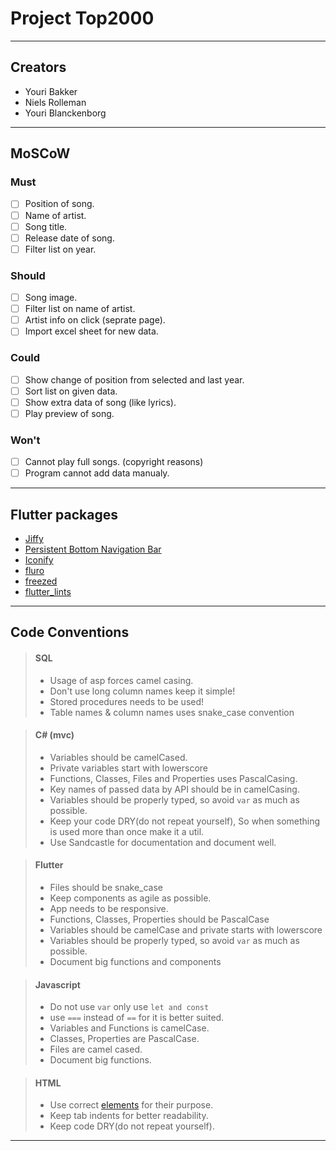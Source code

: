 # Project Top2000

---

## **Creators**

- Youri Bakker
- Niels Rolleman
- Youri Blanckenborg

---

## **MoSCoW**

### Must

- [ ] Position of song.
- [ ] Name of artist.
- [ ] Song title.
- [ ] Release date of song.
- [ ] Filter list on year.

### Should

- [ ] Song image.
- [ ] Filter list on name of artist.
- [ ] Artist info on click (seprate page).
- [ ] Import excel sheet for new data.

### Could

- [ ] Show change of position from selected and last year.
- [ ] Sort list on given data.
- [ ] Show extra data of song (like lyrics).
- [ ] Play preview of song.

### Won't

- [ ] Cannot play full songs. (copyright reasons)
- [ ] Program cannot add data manualy.

---

## **Flutter packages**

- [Jiffy](https://pub.dev/packages/jiffy)
- [Persistent Bottom Navigation Bar](https://pub.dev/packages/persistent_bottom_nav_bar)
- [Iconify](https://pub.dev/packages/iconify_flutter/install)
- [fluro](https://pub.dev/packages/fluro)
- [freezed](https://pub.dev/packages/freezed)
- [flutter_lints](https://pub.dev/packages/flutter_lints)

---

## **Code Conventions**

> #### SQL
>
> - Usage of asp forces camel casing.
> - Don't use long column names keep it simple!
> - Stored procedures needs to be used!
> - Table names & column names uses snake_case convention

> #### C# (mvc)
>
> - Variables should be camelCased.
> - Private variables start with lowerscore
> - Functions, Classes, Files and Properties uses PascalCasing.
> - Key names of passed data by API should be in camelCasing.
> - Variables should be properly typed, so avoid `var` as much as possible.
> - Keep your code DRY(do not repeat yourself), So when something is used more than once make it a util.
> - Use Sandcastle for documentation and document well.

> #### Flutter
>
> - Files should be snake_case
> - Keep components as agile as possible.
> - App needs to be responsive.
> - Functions, Classes, Properties should be PascalCase
> - Variables should be camelCase and private starts with lowerscore
> - Variables should be properly typed, so avoid `var` as much as possible.
> - Document big functions and components

> #### Javascript
>
> - Do not use `var` only use `let and const`
> - use `===` instead of `==` for it is better suited.
> - Variables and Functions is camelCase.
> - Classes, Properties are PascalCase.
> - Files are camel cased.
> - Document big functions.

> #### HTML
>
> - Use correct [elements](https://www.w3schools.com/tags/ref_byfunc.asp) for their purpose.
> - Keep tab indents for better readability.
> - Keep code DRY(do not repeat yourself).

---
